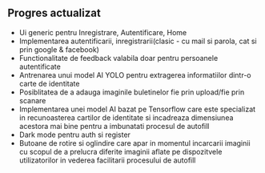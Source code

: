 ## Progres actualizat
- Ui generic pentru Inregistrare, Autentificare, Home
- Implementarea autentificarii, inregistrarii(clasic - cu mail si parola, cat si prin google & facebook)
- Functionalitate de feedback valabila doar pentru persoanele autentificate
- Antrenarea unui model AI YOLO pentru extragerea informatiilor dintr-o carte de identitate
- Posiblitatea de a adauga imaginile buletinelor fie prin upload/fie prin scanare
- Implementarea unei model AI bazat pe Tensorflow care este specializat in recunoasterea cartilor de identitate si incadreaza dimensiunea acestora mai bine pentru a imbunatati procesul de autofill
- Dark mode pentru auth si register
- Butoane de rotire si oglindire care apar in momentul incarcarii imaginii cu scopul de a prelucra diferite imaginii aflate pe dispozitvele utilizatorilor in vederea facilitarii procesului de autofill

